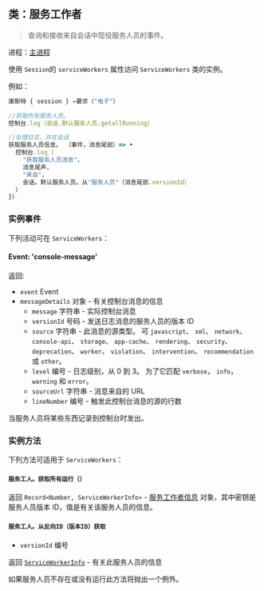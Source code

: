 ## 类：服务工作者

> 查询和接收来自会话中现役服务人员的事件。

进程：[主进程](../glossary.md#main-process)

使用 `Session`的 `serviceWorkers` 属性访问 `ServiceWorkers` 类的实例。

例如：

```javascript
康斯特 { session } =要求（"电子"）

//获取所有服务人员。
控制台.log（会话.默认服务人员.getallRunning）

//处理日志，并在会话
获取服务人员信息。 （事件，消息尾部）=> •
  控制台.log（
    "获取服务人员消息"，
    消息尾声，
    "来自"，
    会话。默认服务人员。从"服务人员"（消息尾部.versionId）
  ）
}）
```

### 实例事件

下列活动可在 `ServiceWorkers`：

#### Event: 'console-message'

返回:

* `event` Event
* `messageDetails` 对象 - 有关控制台消息的信息
  * `message` 字符串 - 实际控制台消息
  * `versionId` 号码 - 发送日志消息的服务人员的版本 ID
  * `source` 字符串 - 此消息的源类型。  可 `javascript`、 `xml`、 `network`、 `console-api`、 `storage`、 `app-cache`、 `rendering`、 `security`、 `deprecation`、 `worker`、 `violation`、 `intervention`、 `recommendation` 或 `other`。
  * `level` 编号 - 日志级别，从 0 到 3。 为了它匹配 `verbose`， `info`， `warning` 和 `error`。
  * `sourceUrl` 字符串 - 消息来自的 URL
  * `lineNumber` 编号 - 触发此控制台消息的源的行数

当服务人员将某些东西记录到控制台时发出。

### 实例方法

下列方法可适用于 `ServiceWorkers`：

#### `服务工人。获取所有运行（）`

返回 `Record<Number, ServiceWorkerInfo>` - [服务工作者信息](structures/service-worker-info.md) 对象，其中密钥是服务人员版本 ID，值是有关该服务人员的信息。

#### `服务工人。从反向ID（版本ID）获取`

* `versionId` 编号

返回 [`ServiceWorkerInfo`](structures/service-worker-info.md) - 有关此服务人员的信息

如果服务人员不存在或没有运行此方法将抛出一个例外。
